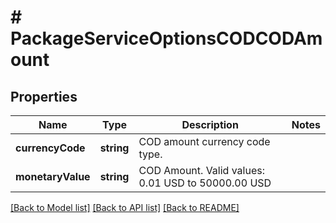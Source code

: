 # # PackageServiceOptionsCODCODAmount

## Properties

Name | Type | Description | Notes
------------ | ------------- | ------------- | -------------
**currencyCode** | **string** | COD amount currency code type. |
**monetaryValue** | **string** | COD Amount. Valid values: 0.01 USD to 50000.00 USD |

[[Back to Model list]](../../README.md#models) [[Back to API list]](../../README.md#endpoints) [[Back to README]](../../README.md)
